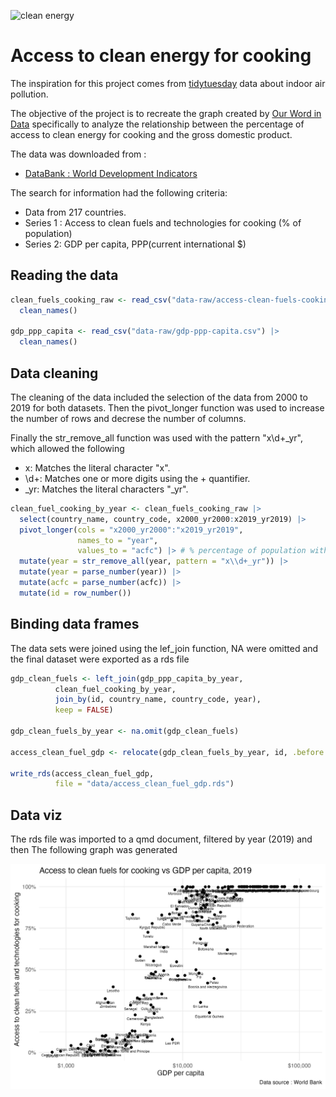 ![clean energy](https://www.undp.org/sites/g/files/zskgke326/files/2022-06/Save80%20cooking%20Me.jpg)

# Access to clean energy for cooking

The inspiration for this project comes from [tidytuesday](https://github.com/rfordatascience/tidytuesday/blob/master/data/2022/2022-04-12/readme.md) data about indoor air pollution.

The objective of the project is to recreate the graph created by [Our Word in Data](https://ourworldindata.org/indoor-air-pollution) specifically to analyze the relationship between the percentage of access to clean energy for cooking and the gross domestic product.

The data was downloaded from :

-   [DataBank : World Development Indicators](https://databank.worldbank.org/source/world-development-indicators)

The search for information had the following criteria:

-   Data from 217 countries.
-   Series 1 : Access to clean fuels and technologies for cooking (% of population)
-   Series 2: GDP per capita, PPP(current international \$)

## Reading the data

``` r
clean_fuels_cooking_raw <- read_csv("data-raw/access-clean-fuels-cooking.csv") |> 
  clean_names()

gdp_ppp_capita <- read_csv("data-raw/gdp-ppp-capita.csv") |> 
  clean_names()
```

## Data cleaning

The cleaning of the data included the selection of the data from 2000 to 2019 for both datasets. Then the pivot_longer function was used to increase the number of rows and decrese the number of columns.

Finally the str_remove_all function was used with the pattern "x\\d+\_yr", which allowed the following

-   x: Matches the literal character "x".
-   \\d+: Matches one or more digits using the + quantifier.
-   \_yr: Matches the literal characters "\_yr".

``` r
clean_fuel_cooking_by_year <- clean_fuels_cooking_raw |> 
  select(country_name, country_code, x2000_yr2000:x2019_yr2019) |> 
  pivot_longer(cols = "x2000_yr2000":"x2019_yr2019",
               names_to = "year",
               values_to = "acfc") |> # % percentage of population with access clean fuel for cooking
  mutate(year = str_remove_all(year, pattern = "x\\d+_yr")) |> 
  mutate(year = parse_number(year)) |> 
  mutate(acfc = parse_number(acfc)) |> 
  mutate(id = row_number())
```

## Binding data frames

The data sets were joined using the lef_join function, NA were omitted and the final dataset were exported as a rds file

``` r
gdp_clean_fuels <- left_join(gdp_ppp_capita_by_year,
          clean_fuel_cooking_by_year,
          join_by(id, country_name, country_code, year),
          keep = FALSE)

gdp_clean_fuels_by_year <- na.omit(gdp_clean_fuels)

access_clean_fuel_gdp <- relocate(gdp_clean_fuels_by_year, id, .before = country_name)

write_rds(access_clean_fuel_gdp,
          file = "data/access_clean_fuel_gdp.rds")
```

## Data viz

The rds file was imported to a qmd document, filtered by year (2019) and then The following graph was generated

![](data-viz/clean_fuel_gdp.jpg)

